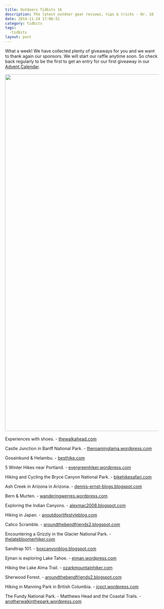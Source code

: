 ```yaml
---
title: Outdoors Tidbits 16
description: The latest outdoor gear reviews, tips & tricks - Nr. 16
date: 2014-11-24 17:06:51
category: tidbits
tags: 
  -tidbits
layout: post
---
```

What a week! We have collected plenty of giveaways for you and we want to thank again our sponsors. We will start our raffle anytime soon. So check back regularly to be the first to get an entry for our first giveaway in our [Advent Calendar](http://hikeventures.com/advent-calendar-2014/).
<br><br>
<a href="https://www.flickr.com/photos/90204224@N07/8375202563"><img src="https://farm9.staticflickr.com/8190/8375202563_e45532e096_h.jpg" width="1600" height="1164"></a><!--more--><br><br>
Experiences with shoes. - [thewalkahead.com](http://thewalkahead.com/2014/11/24/on-the-trail-an-ode-to-old-shoes)

Castle Junction in Banff National Park. - [theroaminglama.wordpress.com](http://theroaminglama.wordpress.com/2014/11/24/castle-junction-banff-national-park)

Gosainkund & Helambu. - [besthike.com](http://besthike.com/2014/11/24/gosainkund-helambu-day-4/)

5 Winter Hikes near Portland. - [evergreenhiker.wordpress.com](http://evergreenhiker.wordpress.com/2014/11/18/5-winter-hikes-portland)

Hiking and Cycling the Bryce Canyon National Park. - [bikehikesafari.com](http://bikehikesafari.com/2014/11/23/hiking-and-cycling-bryce-canyon-national-park)

Ash Creek in Arizona  in Arizona. - [dennis-ernst-blogs.blogspot.com](http://dennis-ernst-blogs.blogspot.com/2014/11/ash-creek-arizona-2014.html)

Bern & Murten. - [wanderingwerres.wordpress.com](http://wanderingwerres.wordpress.com/2014/11/23/switzerland-part-1-bern-murten)

Exploring the Indian Canyons. - [alexmac2008.blogspot.com](http://alexmac2008.blogspot.com/2014/11/indian-canyons-palm-springs-vacation.html)

Hiking in  Japan. - [anoutdoorlifestyleblog.com](http://anoutdoorlifestyleblog.com/2014/11/23/hiking-in-japan)

Calico Scramble. - [aroundthebendfriends2.blogspot.com](http://aroundthebendfriends2.blogspot.com/2014/11/tonys-calico-scramble-112214.html)

Encountering a Grizzly in the Glacier National Park. - [thelatebloomerhiker.com](http://thelatebloomerhiker.com/2014/11/22/encounter-with-a-grizzly-in-glacier-national-park-part-2)

Sandtrap 101. - [boxcanyonblog.blogspot.com](http://boxcanyonblog.blogspot.com/2014/11/sandtrap-101-cautionary-tale.html)

Ejman is exploring Lake Tahoe. - [ejman.wordpress.com](http://ejman.wordpress.com/2014/11/21/658)

Hiking the Lake Alma Trail. - [ozarkmountainhiker.com](http://ozarkmountainhiker.com/2014/11/20/lake-alma-trail-kid-friendly-out-and-back-day-hike)

Sherwood Forest. - [aroundthebendfriends2.blogspot.com](http://aroundthebendfriends2.blogspot.com/2014/11/sherwood-forest-111814.html)

Hiking in Manning Park in British Columbia. - [jcpct.wordpress.com](http://jcpct.wordpress.com/2014/11/19/day-160-mile-2668-manning-park-bc)

The Fundy National Park. - Matthews Head and the Coastal Trails. - [anotherwalkinthepark.wordpress.com](http://anotherwalkinthepark.wordpress.com/2014/11/18/fundy-national-park-part-two-matthews-head-and-the-coastal-trails)
